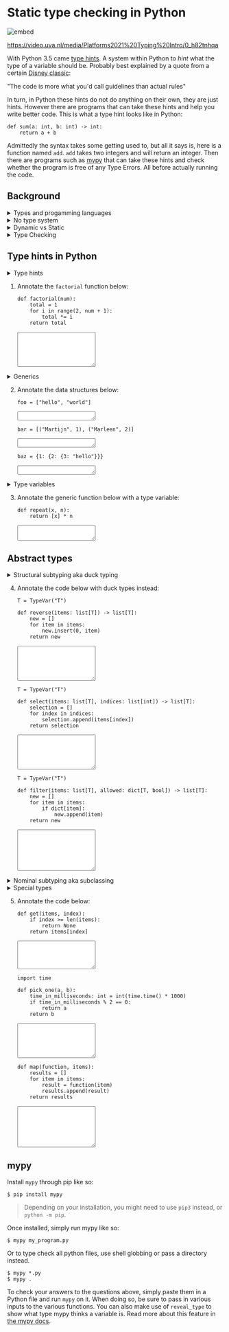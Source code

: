 # Static type checking in Python

![embed](https://api.eu.kaltura.com/p/120/sp/12000/embedIframeJs/uiconf_id/23449960/partner_id/120?iframeembed=true&playerId=kaltura_player&entry_id=0_h82tnhqa&flashvars[streamerType]=auto&amp;flashvars[localizationCode]=en_US&amp;flashvars[leadWithHTML5]=true&amp;flashvars[sideBarContainer.plugin]=true&amp;flashvars[sideBarContainer.position]=left&amp;flashvars[sideBarContainer.clickToClose]=true&amp;flashvars[chapters.plugin]=true&amp;flashvars[chapters.layout]=vertical&amp;flashvars[chapters.thumbnailRotator]=false&amp;flashvars[streamSelector.plugin]=true&amp;flashvars[EmbedPlayer.SpinnerTarget]=videoHolder&amp;flashvars[dualScreen.plugin]=true&amp;flashvars[hotspots.plugin]=1&amp;flashvars[Kaltura.addCrossoriginToIframe]=true&amp;&wid=0_lphpc5a4)

<https://video.uva.nl/media/Platforms2021%20Typing%20Intro/0_h82tnhqa>

With Python 3.5 came [type hints](https://www.python.org/dev/peps/pep-0484/). A system within Python to *hint* what the type of a variable should be. Probably best explained by a quote from a certain [Disney classic](https://www.imdb.com/title/tt0325980/):

"The code is more what you'd call guidelines than actual rules"

In turn, in Python these hints do not do anything on their own, they are just hints. However there are programs that can take these hints and help you write better code. This is what a type hint looks like in Python:

```Py
def sum(a: int, b: int) -> int:
    return a + b
```

Admittedly the syntax takes some getting used to, but all it says is, here is a function named `add`. `add` takes two integers and will return an integer. Then there are programs such as [mypy](http://mypy-lang.org/) that can take these hints and check whether the program is free of any Type Errors. All before actually running the code.


## Background
<details>
<summary>Types and progamming languages</summary>

Different programming languages have different type systems, but why? Take a quick peek at the example below:


### Python

![embed](https://api.eu.kaltura.com/p/120/sp/12000/embedIframeJs/uiconf_id/23449960/partner_id/120?iframeembed=true&playerId=kaltura_player&entry_id=0_d7kh0wak&flashvars[streamerType]=auto&amp;flashvars[localizationCode]=en_US&amp;flashvars[leadWithHTML5]=true&amp;flashvars[sideBarContainer.plugin]=true&amp;flashvars[sideBarContainer.position]=left&amp;flashvars[sideBarContainer.clickToClose]=true&amp;flashvars[chapters.plugin]=true&amp;flashvars[chapters.layout]=vertical&amp;flashvars[chapters.thumbnailRotator]=false&amp;flashvars[streamSelector.plugin]=true&amp;flashvars[EmbedPlayer.SpinnerTarget]=videoHolder&amp;flashvars[dualScreen.plugin]=true&amp;flashvars[hotspots.plugin]=1&amp;flashvars[Kaltura.addCrossoriginToIframe]=true&amp;&wid=0_xty7r3sb)

<https://video.uva.nl/media/Platforms2021%20Typing%20Python/0_d7kh0wak>

```Py
def sum(items):
    total = 0
    for item in items:
        total += item
    return total
```

Python's approach is simple, we'll just run the code and see if it works. If `items` can be summed, then great let's do that. This all works:

```Py
sum([1, 2])
sum([1, 2.0])
sum({1, 2, 3})
```

But this does **not**:

```Py
sum(["hello", 1])
```

And worse yet, we won't know that it does not work until this code is actually run. If the code is not properly tested, then running this function might not happen until its shipped to the client. In which case... **nightmares**.


### C

Okay, but what about other languages? Remember C?

![embed](https://api.eu.kaltura.com/p/120/sp/12000/embedIframeJs/uiconf_id/23449960/partner_id/120?iframeembed=true&playerId=kaltura_player&entry_id=0_4la7ngbg&flashvars[streamerType]=auto&amp;flashvars[localizationCode]=en_US&amp;flashvars[leadWithHTML5]=true&amp;flashvars[sideBarContainer.plugin]=true&amp;flashvars[sideBarContainer.position]=left&amp;flashvars[sideBarContainer.clickToClose]=true&amp;flashvars[chapters.plugin]=true&amp;flashvars[chapters.layout]=vertical&amp;flashvars[chapters.thumbnailRotator]=false&amp;flashvars[streamSelector.plugin]=true&amp;flashvars[EmbedPlayer.SpinnerTarget]=videoHolder&amp;flashvars[dualScreen.plugin]=true&amp;flashvars[hotspots.plugin]=1&amp;flashvars[Kaltura.addCrossoriginToIframe]=true&amp;&wid=0_sucghmat)

<https://video.uva.nl/media/Platforms2021%20Typing%20C/0_4la7ngbg>

```C
int sum(int items[], int n) {
    int total = 0;
    for (int i = 0; i < n; i++) {
        total += items[i];
    }
    return total;
}
```

C takes a different approach, put a concrete type in front of everything and check it when trying to compile. That way we'll know up front whether the code will even run. Because this:

```C
float array[] = {3.0, 4.0, 5.0};
sum(array, 3);
```

Will nicely throw a compile error. No chance that this code reaches the end user's desk. 

But wait, floats can be summed right? Well, tough luck. You'll need to write a new function for floats.

> For the curious, there are ways to escape C's type system through the use of casting and pointers. Most notably through the use of `void` pointers.


### Java

Let's find a middleground, Java. Java is a bureaucratic programming languages of sorts. Nothing is assumed, and everything has to be explicitly denoted. Here is an example: 

```java
public static <T extends Number> sum(Iterable<T> items) {
    T total = 0;
    for (T item : items) {
        total = total.doubleValue() + item.doubleValue();
    }
    return total;
}
```

Quickly jumping over `public static`, which just means this function can be called from anywhere (`public`) and is always available (`static`). You'll find `<T extends Number>`.

What is a `Number`? Well, as it turns out, [Number](https://docs.oracle.com/javase/8/docs/api/java/lang/Number.html) is a `class` of which each number (`Integer`, `Float`, `Double`, etc.) inherits. `<T extends Number>` just means any type `T` that is an extension of a `Number`. So really what `T` says is, anything that is a Number, and thus can do anything a Number can do, can be passed into this function and will be returned from it too. 

Next, `Iterable<T>`. Iterable is an abstract generic type, more on this later. For now, all this says is some collection of things, be it a list, an array, or a tuple perhaps, over which can be iterated (with a for-loop for instance), containing elements of type `T`.

`item.doubleValue()`??? Inside the function it is now unknown what the exact types of the items are. All we know is that they are `Number`s. At this point we can only assume that an item can do anything a `Number` can do, and that is not much! In fact, a `Number` in Java can only convert itself to a more concrete `Double`, `Integer`, `Float`, etc. So what this function does is convert all items to `Double`s and then sums them up. 

Through this, this all works:

```java
sum({1, 2});
sum({4.0, 5.0});
```

And even different data structures, such as linked lists:

```java
LinkedList<Number> items = new LinkedList<Number>();
items.add(1);
items.add(2.0);
sum(items);
```

And this will still nicely give a compile error:

```java
add({"hello", "bye"});
```

Problem solved... right? Well, we did end up paying a steep price. Because be honest, which one is easier to understand:

```Py
def sum(items):
    total = 0
    for item in items:
        total += item
    return total
```

```java
public static <T extends Number> sum(Iterable<T> items) {
    T total = 0;
    for (T item : items) {
        total = total.doubleValue() + item.doubleValue();
    }
    return total;
}
```

Suprisingly perhaps, is that the answer to that question depends on who you'd ask. If you are used to dealing with millions of lines of code written by many others before you, you might strongly prefer the `Java` implementation. Simply because it gives you all information you need to know.
</details>

<details>
<summary>No type system</summary>

All your computer has is `1`-s and `0`-s, and all it can do is operate on these ones and zeroes. So at the root there are effectively no types. Instead the program just has to treat certain ones and zeroes differently than others. This is true in machine code (the ones and zeros), but also one level higher in [an assembly language](https://cs.lmu.edu/~ray/notes/x86assembly/). These type of languages are often just the instructions an operating system can execute, but in a more convenient text form. Assembly languages do contain data instructions for storing the length and allignment of data, but not much more than that. Naturally this way of working is error prone and undesirable. 
</details>

<details>
<summary>Dynamic vs Static</summary>

All programming languages have some form of type system, but when and what they do with that system varies. First, let's talk about when. There are two main forms, **static** and **dynamic**, and they are not exclusive from one another. 

#### Static

Static in this context just means before execution, that could be when compiling the code or through running a seperate type checker. For instance, C makes use of static type checking to ensure that all types operate with one another upon compilation. That way, there is no (technically, little) chance for any type errors while running the program. On top of this compilers can make use of the type information upon compilation to better optimize the resulting program. By for instance reserving precisely enough memory, as the data and their types is know up front.

#### Dynamic

Dynamic means during execution of a program, or in runtime. A good example of a dynamic type system is Python. Values in Python do have types, there are `int`s, `list`s, `string`s, you name it. Misuse of these types will often result in an error, for instance this code:

```Py
"hello" + [1,2,3]
```

Will raise a `TypeError` upon execution. But only during execution. So the information is there, and Python will protect you from weird and unexpected results, but a little late perhaps.

That said, dynamic type systems are often flexible and easy to use. As a programmer you don't have to worry about declaring types, and that means writing less code and probably easier to read code. This is a big reason as to why scripting languages such as Python, JavaScript and Bash tend to favor dynamic type systems. The flexibility in turn makes it possible to do extensive introspection, allowing the program itself to reason about types too. For instance in Python you can check the type of a variable through:

```Py
isinstance(a, int)
```
</details>

<details>
<summary>Type Checking</summary>

Type information can be used for different things, such as optimizing programs, ensuring enough memory is available, but perhaps most important to us programmers: type checking. Ensuring that the program is free of any type errors. 

Type checking can be done both dynamically and statically. But, dynamic type checking happens while running the program and will inevitably impact performance. That is why dynamic type checking is usually only done upon execution of a line of code, to ensure no unnecessary checks are done. That execution of a line of code might be very late, and if you are not testing properly, it might just be in the hands of the end user by the time that buggy line of code finally runs.

In contrast static type checking does not need to worry about performance (as much). Afterall, this style of type checking happens in the developer's time (hence the "as much"), and not the end user's time. This enables a static type checker to do more complex type of checks and give better hints as to what is going wrong. However, to perform static type checking the information on types needs to be available before running the code. That often means that you as a programmer need to add this information. That is both a blessing and a curse. You will have to write more code, but the added information will make it easier for your co-workers or your future self to understand.

Static type checking is often preferred, and so much so that languages such as JavaScript (in the form of TypeScript) and Python have started to adopt type information to enable static type checking. 
</details>


## Type hints in Python

<details>
<summary>Type hints</summary>
A type hint in the simplest form looks like this:

```Py
foo: int
```

All this says is, the type of the variable `foo` should be an integer. Notice how there is no initial value here. This line of code does not create a variable `foo`, all it does is add a hint that `foo`, once it exists, should be an integer. That means this will raise a `NameError`:

```
$ python
>>> foo: int
>>> foo
NameError: name 'foo' is not defined
```

It is possible to combine type hints and initialization on the same line, like so:

```Py
foo: int = 3
```

That looks somewhat redundant, doesn't it? How can the *literal* `3` be anything else than an integer? This is where type inference kicks in. Tools such as `mypy` will try to infer the types of variables from their use. It is quite safe to assume type inference is possible here, so probably best to just write:

```Py
foo = 3
```

Type inference does have its limitations, for instance `mypy` will not do any type inference in functions without type hints. To understand why, let's quickly look into function type hints. In the simplest form:

```Py
def add(a: int, b: int) -> int:
    c = a + b
    return c
```

The syntax is relatively straight forward, using the colon (`:`) for parameter type hints, and the arrow (`->`) for the return type. Notice how the type of `c` is not annotated. It can be, but it is not needed. From the types of `a` and `b` and the `+` operation, `mypy` can infer the type of `c`. But what if we did not annotate this function. Well, in that case, `a` and `b` could be anything: `str`, `float`, `list`, you name it! This is where `mypy` draws a line, if you do not annotate a function, `mypy` will not even attempt to do type inference. Instead all variables will be of type `Any`.

What is `Any`? Well, anything really. It is an escape hatch of sorts that provides no information. Once `Any` gets involved type checking becomes rather impossible. What is `Any + int`? `Any`

</details>

1. Annotate the `factorial` function below:

    ```Py
    def factorial(num):
        total = 1
        for i in range(2, num + 1):
            total *= i
        return total
    ```

    <textarea name="form[q1]" rows="5" required=""></textarea>

<details>
<summary>Generics</summary>

Integers, floats, booleans and strings are primitive data types. Built into the language, they serve as building blocks for more complex data structures. For instance, you might need a `list` to store your data. 

```Py
numbers: list = [1, 2, 3]
number = numbers.pop()
```

Here is the catch, the type `list` does not tell *anything* about what is in the `list`. So really what we have here is a `list` containing `Any`. In this case the type of `number` would be `Any` too.

A `list` is a generic data type. It can store various types, but its operation will vary based on what you store. Simply put for a `list`, if you initially store integers in the list, you will later be able to retrieve integers from that list. This can be annotated as follows:

```Py
numbers: list[int] = [1, 2, 3]
number = numbers.pop()
```

Now `numbers` is defined as a list of integers, and through that `number` will be of type `int` too.

Let's take a quick look at `dict`. Dictionaries are generic over two types, their keys and values. This is how that can be annotated:

```Py
grades: dict[str, int] = {"Martijn": 7, "Marleen": 8}
```

Tuples are an immutable data structure, once initialized it cannot be changed. So it is known up front exactly what the type of each value in the tuple is going to be. Because of this the `tuple` type can a variable amount of generic anotations with exactly as many types as there are values. Like so:

```Py
foo: tuple[int, float] = (7, 7.2)
bar: tuple[int, float, str] = (8, 7.9, "hello world")
baz: tuple[int, int, int] = (1, 2, 3)
```

What about nested data structures?

```Py
stats: dict[str, tuple[int, float]] = {"Martijn": (7, 7.2), "Marleen": (8, 8.1)}
```

Again, in most situations `mypy` can infer the types of the variables, and it is not strictly needed to annotate each data structure for type checking. That said, especially when it comes to data structures, annotations make the code easier to understand.  

</details>

2. Annotate the data structures below:

    ```Py
    foo = ["hello", "world"]
    ```

    <textarea name="form[q2.1]" rows="1" required=""></textarea>

    ```Py
    bar = [("Martijn", 1), ("Marleen", 2)]
    ```

    <textarea name="form[q2.2]" rows="1" required=""></textarea>

    ```Py
    baz = {1: {2: {3: "hello"}}}
    ```

    <textarea name="form[q2.3]" rows="1" required=""></textarea>

<details>
<summary>Type variables</summary>

Generics work through the use of type variables. In Python these variables are provided by `TypeVar` from the `typing` module. Here is how it works:

```Py
from typing import TypeVar

T = TypeVar('T')  # Can be anything
N = TypeVar('N', int, float)  # Must be int or float
```

Type variables can be unconstraint, like `T` above. In this case `T` can be any type at all. Or type variables can be constraint, like `N` above. In which case `N` can only be an `int` or a `float`. Type variables can come in place of actual types. To create for instance generic functions:

```Py
from typing import Iterable, TypeVar

T = TypeVar('T')

def first(items: list[T]) -> T:
    return items[0]
```

`first` will return the first item in the list, but what type is returned is dependent on the list. For instance, if `first` is called like so:

```Py
n = first([1,2,3])
```

Then `n` will be of type `int`. Because a `list[int]` is passed in and `T` will take on the form of `int`. `T` is what is ultimately returned from `first` and that is then why `n` is an `int`.

Type variables can be used outside generic data structures too, for instance:

```Py
def longest(a: T, b: T) -> T:
    return a if len(a) >= len(b) else b
```

This function will work for any type T, and it will return that same type.

</details>

3. Annotate the generic function below with a type variable:

    ```Py
    def repeat(x, n):
        return [x] * n
    ```

    <textarea name="form[q3]" rows="2" required=""></textarea>

## Abstract types

<details>
<summary> Structural subtyping aka duck typing </summary>

So far we have looked at concrete types, such as integers, strings and lists. These types are expressive, you know exactly what you are working with. But, often these concrete types limit design. Take for instance this function:

```Py
def sum(items: list[int]) -> int:
    total = 0
    for item in items:
        total += item
    return item
```

There is no reason this implementation cannot work with other types of data structures. A tuple of integers or a set of integers should work just fine, but the type hint `list[int]` will only accept a concrete `list`. This is quite unpythonic!

Looking at the implementation of `sum`, all that is needed from `items` is that it works with a for-loop. Or more precisely, the data structure needs to be iterable. In this case we only care about a property of the type, not the concrete thing. Rather, if the type we insert into the function is somewhat list-like, the function should work just fine. In comes duck typing:

> if it walks like a duck, swims like a duck, and quacks like a duck... it's a duck.

We need a type that can swim, or in our case a data structure that is iterable. Whether that happens to be a swimming duck or a swimming fish in the end, that is irrelevant here. Luckily Python's `typing` module comes with a bunch of "duck types" built-in, one of which is `Iterable` that we can use like so:

```Py
from typing import Iterable

def sum(items: Iterable[int]) -> int:
    total = 0
    for item in items:
        total += item
    return item
```

Now any calls to `sum`, whether that'd be with a `tuple` or `set`, will all pass type checks. As all of these data structures are iterable! This form of abstract types is called structural subtyping. Alternatively, and probably easier to remember: **static duck typing**. This is done through creating a subtype that only contains some structural aspect of the original type. For instance, `Iterable` is a subtype with only the method `__iter__` (Python's hidden method for iterable things). So as long as the actual type implements `__iter__` any type check will pass.

The `typing` module provides more duck types, most notably: `Sequence` and `Mapping`. `Sequence` is a duck type for anything that keeps an order and is index-able. Lists and tuples are, but a `set` for instance is not.

```Py
from typing import Sequence

a: Sequence[int] = [1, 2, 3]  # All good
b: Sequence[int] = (1, 2, 3)  # All good
c: Sequence[int] = {1, 2, 3}  # Incompatible types in assignment (expression has type "Set[int]", variable has type "Sequence[int]")
```

`Mapping` is a generic type for structures that map one value to another, such as dictionaries for instance.

```Py
from typing import Mapping

a: Mapping[str, int] = {"foo": 1}  # All good
```

<details>
<summary>For the technically curious...</summary>

These abstract data types are implemented as so called `Protocols`. See this [Python Enhancement Proposal](https://www.python.org/dev/peps/pep-0544/). Through these Protocols you can define your own duck types too. For instance:

```Py
from typing import Iterable, Protocol

class SupportsAdd(Protocol):
    def __add__(self, other):
        pass

def sum(items: Iterable[SupportsAdd]) -> SupportsAdd:
    total = None
    for item in items:
        if total is None:
            total = item
        else:
            total += item
    return item

sum([1, 2, 3]) # all good
sum([1.5, None]) # error: List item 1 has incompatible type "None"; expected "SupportsAdd"
```

</details>

</details>

4. Annotate the code below with duck types instead:

    ```Py
    T = TypeVar("T")

    def reverse(items: list[T]) -> list[T]:
        new = []
        for item in items:
            new.insert(0, item)
        return new
    ```

    <textarea name="form[q4.1]" rows="5" required=""></textarea>

    ```Py
    T = TypeVar("T")

    def select(items: list[T], indices: list[int]) -> list[T]:
        selection = []
        for index in indices:
            selection.append(items[index])
        return selection
    ```
    
    <textarea name="form[q4.2]" rows="5" required=""></textarea>


    ```Py
    T = TypeVar("T")

    def filter(items: list[T], allowed: dict[T, bool]) -> list[T]:
        new = []
        for item in items:
            if dict[item]:
                new.append(item)
        return new
    ```

    <textarea name="form[q4.3]" rows="6" required=""></textarea>

<details>
<summary> Nominal subtyping aka subclassing </summary>

Duck typing is great and all, but what if we actually do want a duck, not something that happens to act like a duck. For instance, let's say we are building a grading app and we have three user roles, `Teacher`, `Assistant` and `Student`. Implemented like so:

```Py
class User:

class Staff(User): pass

class Teacher(Staff): pass

class Assistant(Staff): pass

class Student(User): pass
```

Through this we can write functions that only accept specific types of users. For instance:

```Py
def view_grade(user: User) -> int: pass
def add_grade(user: Staff) -> None: pass
```

This way the type checker will allow all three roles to view grades, but only the `Staff` roles can add a grade. This form of abstract types is called nominal subtyping, where that type or any subclass of that type is accepted.

</details>

<details>
<summary> Special types </summary>

There are some special cases that need special treating and you'll find these in the `typing` module! [Here are the docs](https://docs.python.org/3/library/typing.html#special-forms)

### Union

For instance, in some cases a function might be able to cope with multiple types. Effectively one type or the other. `Union` handles this like so:

```Py
from typing import Union

def add(a: Union[int, float], b: Union[int, float]) -> Union[int, float]:
    return a + b
```

> Starting in Python 3.10, `Union[int, float]` can also be written as `int | float`

### Optional

Sometimes it is uncertain whether a function will return a value. Let's say we are looking for the location of a needle in a haystack. It might be in the haystack, it might also not be. In case it is not, it is a common (not necessarily best) practice to return `None`. That is what `Optional` captures, either a value is returned, or `None`.

```Py
from typing import Optional, Sequence, TypeVar

T = TypeVar("T")

def find_index(haystack: Sequence[T], needle: T) -> Optional[int]:
    for i, hay in enumerate(haystack):
        if hay == needle:
            return i
    return None
```

> `Optional[int]` is equivalant to `Union[int, None]`. In that sense, it is entirely optional to use.

### Callable

Functions can be passed to other functions too. That is what `Callable` captures in Python.

```Py
from typing import Callable

def get_hashes(number: int) -> str:
    return "#" * number

def get_stars(number: int) -> str:
    return "*" * number

def create_pyramid(create_layer: Callable[[int], str], height) -> str:
    pyramid = ""
    for i in range(1, height + 1):
        pyramid += create_layer(i) + "\n"
    return pyramid

print(create_pyramid(get_hashes, 5))
print(create_pyramid(get_stars, 5))
```

</details>

5. Annotate the code below:

    ```Py
    def get(items, index):
        if index >= len(items):
            return None
        return items[index]
    ```

    <textarea name="form[q5.1]" rows="4" required=""></textarea>

    ```Py
    import time

    def pick_one(a, b):
        time_in_milliseconds: int = int(time.time() * 1000)
        if time_in_milliseconds % 2 == 0:
            return a
        return b 
    ```
    
    <textarea name="form[q5.2]" rows="5" required=""></textarea>

    ```Py
    def map(function, items):
        results = []
        for item in items:
            result = function(item)
            results.append(result)
        return results
    ```

    <textarea name="form[q5.3]" rows="6" required=""></textarea>


## mypy

Install `mypy` through pip like so:

```
$ pip install mypy
```

> Depending on your installation, you might need to use `pip3` instead, or `python -m pip`.

Once installed, simply run mypy like so:

```
$ mypy my_program.py
```

Or to type check all python files, use shell globbing or pass a directory instead.

```
$ mypy *.py
$ mypy .
```

To check your answers to the questions above, simply paste them in a Python file and run `mypy` on it. When doing so, be sure to pass in various inputs to the various functions. You can also make use of `reveal_type` to show what type mypy thinks a variable is. Read more about this feature in [the mypy docs](https://mypy.readthedocs.io/en/latest/common_issues.html?highlight=reveal_type#reveal-type).